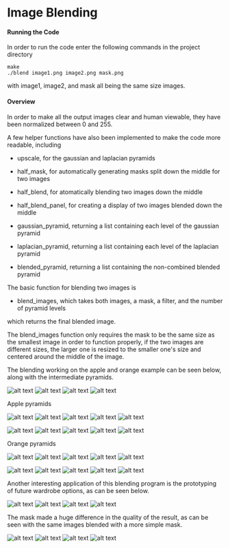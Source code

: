 # Image Blending

#### Running the Code
In order to run the code enter the following commands in the project directory
```
make
./blend image1.png image2.png mask.png
```
with image1, image2, and mask all being the same size images.

#### Overview
In order to make all the output images clear and human viewable, they have been normalized between 0 and 255.

A few helper functions have also been implemented to make the code more readable, including

- upscale, for the gaussian and laplacian pyramids

- half_mask, for automatically generating masks split down the middle for two images

- half_blend, for atomatically blending two images down the middle

- half_blend_panel, for creating a display of two images blended down the middle


- gaussian_pyramid, returning a list containing each level of the gaussian pyramid

- laplacian_pyramid, returning a list containing each level of the laplacian pyramid

- blended_pyramid, returning a list containing the non-combined blended pyramid


The basic function for blending two images is

- blend_images, which takes both images, a mask, a filter, and the number of pyramid levels

which returns the final blended image.

The blend_images function only requires the mask to be the same size as the smallest image in order to function properly, if the two images are different sizes, the larger one is resized to the smaller one's size and centered around the middle of the image.

The blending working on the apple and orange example can be seen below, along with the intermediate pyramids.

![alt text](https://github.com/Karthikeya254/Computer-Vision-Projects/blob/master/Image%20Blending/images/apple_dis.jpg "apple")
![alt text](https://github.com/Karthikeya254/Computer-Vision-Projects/blob/master/Image%20Blending/images/blended_dis.png "blended")
![alt text](https://github.com/Karthikeya254/Computer-Vision-Projects/blob/master/Image%20Blending/images/orange_dis.jpg "orange")
![alt text](https://github.com/Karthikeya254/Computer-Vision-Projects/blob/master/Image%20Blending/images/mask_dis.jpg "mask")

Apple pyramids

![alt text](https://github.com/Karthikeya254/Computer-Vision-Projects/blob/master/Image%20Blending/images/gau1_000000.png "gaussian pyramid")
![alt text](https://github.com/Karthikeya254/Computer-Vision-Projects/blob/master/Image%20Blending/images/gau1_000001.png "gaussian pyramid")
![alt text](https://github.com/Karthikeya254/Computer-Vision-Projects/blob/master/Image%20Blending/images/gau1_000002.png "gaussian pyramid")
![alt text](https://github.com/Karthikeya254/Computer-Vision-Projects/blob/master/Image%20Blending/images/gau1_000003.png "gaussian pyramid")
![alt text](https://github.com/Karthikeya254/Computer-Vision-Projects/blob/master/Image%20Blending/images/gau1_000004.png "gaussian pyramid")


![alt text](https://github.com/Karthikeya254/Computer-Vision-Projects/blob/master/Image%20Blending/images/lap1_000000.png "laplacian pyramid")
![alt text](https://github.com/Karthikeya254/Computer-Vision-Projects/blob/master/Image%20Blending/images/lap1_000001.png "laplacian pyramid")
![alt text](https://github.com/Karthikeya254/Computer-Vision-Projects/blob/master/Image%20Blending/images/lap1_000002.png "laplacian pyramid")
![alt text](https://github.com/Karthikeya254/Computer-Vision-Projects/blob/master/Image%20Blending/images/lap1_000003.png "laplacian pyramid")
![alt text](https://github.com/Karthikeya254/Computer-Vision-Projects/blob/master/Image%20Blending/images/lap1_000004.png "laplacian pyramid")


Orange pyramids

![alt text](https://github.com/Karthikeya254/Computer-Vision-Projects/blob/master/Image%20Blending/images/gau2_000000.png "gaussian pyramid")
![alt text](https://github.com/Karthikeya254/Computer-Vision-Projects/blob/master/Image%20Blending/images/gau2_000001.png "gaussian pyramid")
![alt text](https://github.com/Karthikeya254/Computer-Vision-Projects/blob/master/Image%20Blending/images/gau2_000002.png "gaussian pyramid")
![alt text](https://github.com/Karthikeya254/Computer-Vision-Projects/blob/master/Image%20Blending/images/gau2_000003.png "gaussian pyramid")
![alt text](https://github.com/Karthikeya254/Computer-Vision-Projects/blob/master/Image%20Blending/images/gau2_000004.png "gaussian pyramid")

![alt text](https://github.com/Karthikeya254/Computer-Vision-Projects/blob/master/Image%20Blending/images/lap2_000000.png "laplacian pyramid")
![alt text](https://github.com/Karthikeya254/Computer-Vision-Projects/blob/master/Image%20Blending/images/lap2_000001.png "laplacian pyramid")
![alt text](https://github.com/Karthikeya254/Computer-Vision-Projects/blob/master/Image%20Blending/images/lap2_000002.png "laplacian pyramid")
![alt text](https://github.com/Karthikeya254/Computer-Vision-Projects/blob/master/Image%20Blending/images/lap2_000003.png "laplacian pyramid")
![alt text](https://github.com/Karthikeya254/Computer-Vision-Projects/blob/master/Image%20Blending/images/lap2_000004.png "laplacian pyramid")

Another interesting application of this blending program is the prototyping of future wardrobe options, as can be seen below.

![alt text](https://github.com/Karthikeya254/Computer-Vision-Projects/blob/master/Image%20Blending/images/tru_dis.png "trump")
![alt text](https://github.com/Karthikeya254/Computer-Vision-Projects/blob/master/Image%20Blending/images/blendedtrump_good_dis.png "blended")
![alt text](https://github.com/Karthikeya254/Computer-Vision-Projects/blob/master/Image%20Blending/images/mel_dis.png "melania")
![alt text](https://github.com/Karthikeya254/Computer-Vision-Projects/blob/master/Image%20Blending/images/trumpmask_good_dis.png "mask")

The mask made a huge difference in the quality of the result, as can be seen with the same images blended with a more simple mask.

![alt text](https://github.com/Karthikeya254/Computer-Vision-Projects/blob/master/Image%20Blending/images/tru_dis.png "trump")
![alt text](https://github.com/Karthikeya254/Computer-Vision-Projects/blob/master/Image%20Blending/images/blendedtrump_half_dis.png "blended")
![alt text](https://github.com/Karthikeya254/Computer-Vision-Projects/blob/master/Image%20Blending/images/mel_dis.png "melania")
![alt text](https://github.com/Karthikeya254/Computer-Vision-Projects/blob/master/Image%20Blending/images/trumpmask_half_dis.png "mask")
